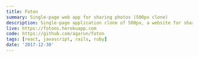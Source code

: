 ```yaml
---
title: Foton
summary: Single-page web app for sharing photos (500px clone)
description: Single-page application clone of 500px, a website for sharing and discovering photos.
live: https://fotons.herokuapp.com
code: https://github.com/agarun/foton
tags: [react, javascript, rails, ruby]
date: '2017-12-30'
---
```

